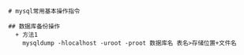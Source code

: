	# mysql常用基本操作指令  

	## 数据库备份操作  
	  + 方法1  
	    mysqldump -hlocalhost -uroot -proot 数据库名 表名>存储位置+文件名  
